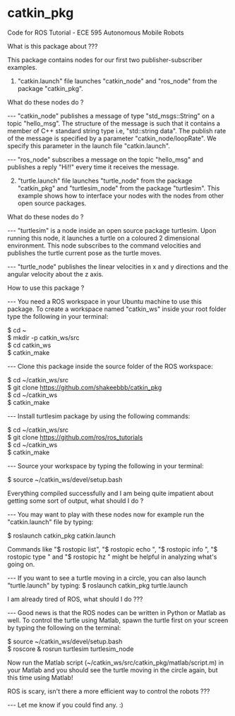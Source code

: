 # catkin_pkg
Code for ROS Tutorial - ECE 595 Autonomous Mobile Robots

What is this package about ???

This package contains nodes for our first two publisher-subscriber examples. 

1) "catkin.launch" file launches "catkin_node" and "ros_node" from the package "catkin_pkg".

What do these nodes do ?

--- "catkin_node" publishes a message of type "std_msgs::String" on a topic "hello_msg". The structure of the message is such that it contains a member of C++ standard string type i.e, "std::string data". The publish rate of the message is specified by a parameter "catkin_node/loopRate". We specify this parameter in the launch file "catkin.launch".

--- "ros_node" subscribes a message on the topic "hello_msg" and publishes a reply "Hi!!" every time it receives the message.

2) "turtle.launch" file launches "turtle_node" from the package "catkin_pkg" and "turtlesim_node" from the package "turtlesim". This example shows how to interface your nodes with the nodes from other open source packages.

What do these nodes do ?

--- "turtlesim" is a node inside an open source package turtlesim. Upon running this node, it launches a turtle on a coloured 2 dimensional environment. This node subscribes to the command velocities and publishes the turtle current pose as the turtle moves.

--- "turtle_node" publishes the linear velocities in x and y directions and the angular velocity about the z axis.

How to use this package ?

--- You need a ROS workspace in your Ubuntu machine to use this package. To create a workspace named "catkin_ws" inside your root folder type the following in your terminal:

$ cd ~ <br />
$ mkdir -p catkin_ws/src <br />
$ cd catkin_ws <br />
$ catkin_make <br />

--- Clone this package inside the source folder of the ROS workspace:

$ cd ~/catkin_ws/src <br />
$ git clone https://github.com/shakeebbb/catkin_pkg <br />
$ cd ~/catkin_ws <br />
$ catkin_make <br />

--- Install turtlesim package by using the following commands:

$ cd ~/catkin_ws/src <br />
$ git clone https://github.com/ros/ros_tutorials <br />
$ cd ~/catkin_ws <br />
$ catkin_make <br />

--- Source your workspace by typing the following in your terminal:

$ source ~/catkin_ws/devel/setup.bash <br />

Everything compiled successfully and I am being quite impatient about getting some sort of output, what should I do ?

--- You may want to play with these nodes now for example run the "catkin.launch" file by typing:

$ roslaunch catkin_pkg catkin.launch <br />

Commands like "$ rostopic list",  "$ rostopic echo <topic name>",  "$ rostopic info <topic name>",  "$ rostopic type <topic name>" and "$ rostopic hz <topic name>" might be helpful in analyzing what's going on.

--- If you want to see a turtle moving in a circle, you can also launch "turtle.launch" by typing:
$ roslaunch catkin_pkg turtle.launch <br />

I am already tired of ROS, what should I do ???

--- Good news is that the ROS nodes can be written in Python or Matlab as well. To control the turtle using Matlab, spawn the turtle first on your screen by typing the following on the terminal:

$ source ~/catkin_ws/devel/setup.bash <br />
$ roscore & rosrun turtlesim turtlesim_node <br />

Now run the Matlab script (~/catkin_ws/src/catkin_pkg/matlab/script.m) in your Matlab and you should see the turtle moving in the circle again, but this time using Matlab!

ROS is scary, isn't there a more efficient way to control the robots ???

--- Let me know if you could find any. :)
